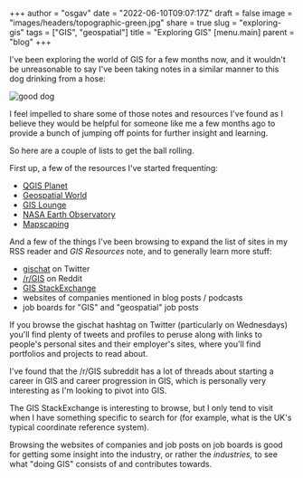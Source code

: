 
+++
author = "osgav"
date = "2022-06-10T09:07:17Z"
draft = false
image = "images/headers/topographic-green.jpg"
share = true
slug = "exploring-gis"
tags = ["GIS", "geospatial"]
title = "Exploring GIS"
[menu.main]
parent = "blog"
+++


I've been exploring the world of GIS for a few months now, and it wouldn't be unreasonable to say I've been taking notes in a similar manner to this dog drinking from a hose:

<!--more-->

![good dog](/images/misc/dog-drinking-hose.gif)

I feel impelled to share some of those notes and resources I've found as I believe they would be helpful for someone like me a few months ago to provide a bunch of jumping off points for further insight and learning.

So here are a couple of lists to get the ball rolling. 

First up, a few of the resources I've started frequenting:

- [QGIS Planet](https://plugins.qgis.org/planet/)
- [Geospatial World](https://www.geospatialworld.net/)
- [GIS Lounge](https://www.gislounge.com/)
- [NASA Earth Observatory](https://earthobservatory.nasa.gov/)
- [Mapscaping](https://mapscaping.com/)

And a few of the things I've been browsing to expand the list of sites in my RSS reader and *GIS Resources* note, and to generally learn more stuff:

- [gischat](https://twitter.com/search?q=%23gischat) on Twitter
- [/r/GIS](https://www.reddit.com/r/GIS) on Reddit
- [GIS StackExchange](https://gis.stackexchange.com/)
- websites of companies mentioned in blog posts / podcasts
- job boards for "GIS" and "geospatial" job posts

If you browse the gischat hashtag on Twitter (particularly on Wednesdays) you'll find plenty of tweets and profiles to peruse along with links to people's personal sites and their employer's sites, where you'll find portfolios and projects to read about. 

I've found that the /r/GIS subreddit has a lot of threads about starting a career in GIS and career progression in GIS, which is personally very interesting as I'm looking to pivot into GIS. 

The GIS StackExchange is interesting to browse, but I only tend to visit when I have something specific to search for (for example, what is the UK's typical coordinate reference system).

Browsing the websites of companies and job posts on job boards is good for getting some insight into the industry, or rather the *industries,* to see what "doing GIS" consists of and contributes towards.

